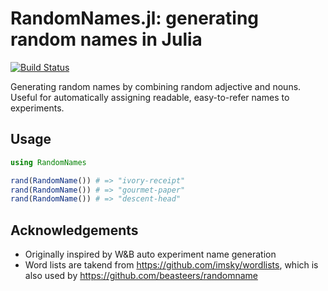 # RandomNames.jl: generating random names in Julia

[![Build Status](https://github.com/xukai92/RandomNames.jl/actions/workflows/CI.yml/badge.svg?branch=main)](https://github.com/xukai92/RandomNames.jl/actions/workflows/CI.yml?query=branch%3Amain)

Generating random names by combining random adjective and nouns.
Useful for automatically assigning readable, easy-to-refer names to experiments.

## Usage

```julia
using RandomNames

rand(RandomName()) # => "ivory-receipt"
rand(RandomName()) # => "gourmet-paper"
rand(RandomName()) # => "descent-head"
```

## Acknowledgements
- Originally inspired by W&B auto experiment name generation
- Word lists are takend from https://github.com/imsky/wordlists, which is also used by https://github.com/beasteers/randomname
